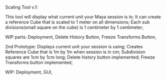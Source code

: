 Scaling Tool v.1:

This tool will display what current unit your Maya session is in;
It can create a reference Cube that is scaled to 1 meter on all dimensions;
Each sub divisions(small square on the cube) is 1 centimeter by 1 centimeter;

WIP parts:
Deployment,
Delete History Button,
Freeze Transforms Button,



2nd Prototype:
Displays current unit your session is using;
Creates Reference Cube that is 1m by 1m when session is in cm;
Subdivision squares are 1cm by 1cm long;
Delete history button implemented;
Freeze Transforms button implemented;

WIP:
Deployment,
GUI,

